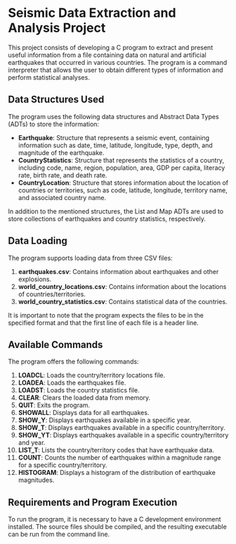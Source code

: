# Seismic Data Extraction and Analysis Project

This project consists of developing a C program to extract and present useful information from a file containing data on natural and artificial earthquakes that occurred in various countries. The program is a command interpreter that allows the user to obtain different types of information and perform statistical analyses.

## Data Structures Used

The program uses the following data structures and Abstract Data Types (ADTs) to store the information:

- **Earthquake**: Structure that represents a seismic event, containing information such as date, time, latitude, longitude, type, depth, and magnitude of the earthquake.
- **CountryStatistics**: Structure that represents the statistics of a country, including code, name, region, population, area, GDP per capita, literacy rate, birth rate, and death rate.
- **CountryLocation**: Structure that stores information about the location of countries or territories, such as code, latitude, longitude, territory name, and associated country name.

In addition to the mentioned structures, the List and Map ADTs are used to store collections of earthquakes and country statistics, respectively.

## Data Loading

The program supports loading data from three CSV files:

1. **earthquakes.csv**: Contains information about earthquakes and other explosions.
2. **world_country_locations.csv**: Contains information about the locations of countries/territories.
3. **world_country_statistics.csv**: Contains statistical data of the countries.

It is important to note that the program expects the files to be in the specified format and that the first line of each file is a header line.

## Available Commands

The program offers the following commands:

1. **LOADCL**: Loads the country/territory locations file.
2. **LOADEA**: Loads the earthquakes file.
3. **LOADST**: Loads the country statistics file.
4. **CLEAR**: Clears the loaded data from memory.
5. **QUIT**: Exits the program.
6. **SHOWALL**: Displays data for all earthquakes.
7. **SHOW_Y**: Displays earthquakes available in a specific year.
8. **SHOW_T**: Displays earthquakes available in a specific country/territory.
9. **SHOW_YT**: Displays earthquakes available in a specific country/territory and year.
10. **LIST_T**: Lists the country/territory codes that have earthquake data.
11. **COUNT**: Counts the number of earthquakes within a magnitude range for a specific country/territory.
12. **HISTOGRAM**: Displays a histogram of the distribution of earthquake magnitudes.

## Requirements and Program Execution

To run the program, it is necessary to have a C development environment installed. The source files should be compiled, and the resulting executable can be run from the command line.
